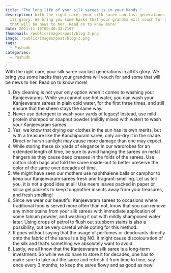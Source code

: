 ```yaml
---
title: "The long life of your silk sarees is in your hands "
description: With the right care, your silk saree can last generations in all
  its glory. We bring you some hacks that your grandma will vouch for and some
  that will be news to her. Read on to know more!
date: 2021-11-16T09:40:32.719Z
thumbnail: /public/images/post/blog-3.png
image: /public/images/post/blog-3.png
tags:
  - Pashudh
categories:
  - Pashudh
---
```

With the right care, your silk saree can last generations in all its glory. We bring you some hacks that your grandma will vouch for and some that will be news to her. Read on to know more!
1.	Dry cleaning is not your only option when it comes to washing your Kanjeevarams. While you cannot use hot water, you can wash your Kanjeevaram sarees in plain cold water, for the first three times, and still ensure that the sheen stays the same way. 
2.	Never use detergent to wash your yards of legacy! Instead, use mild protein shampoo or soapnut powder (mildly mixed with water) to wash your Kanjeevaram sarees. 
3.	Yes, we know that drying our clothes in the sun has its own merits, but with a treasure like the Kanchipuram saree, only air-dry it in the shade. Direct or harsh sunlight may cause more damage than one may expect.
4.	While storing these six yards of elegance in our wardrobes for an extended length of time, be sure to avoid hanging the sarees on metal hangers as they cause deep creases in the folds of the sarees. Use cotton cloth bags and fold the saree inside-out to better preserve the color of the saree over decades of time. 
5.	We might have seen our mothers use naphthalene balls or camphor to keep our Kanjeevaram sarees fresh and fragrant-smelling. Let us tell you, it is not a good idea at all! Use neem leaves packed in paper or silica gel packets to keep fungi/other insects away from your treasures, and fresh smelling!
6.	Since we wear our beautiful Kanjeevaram sarees to occasions where traditional food is served more often than not, know that you can remove any minor stains from your silk sarees with immediate application of some talcum powder, and washing it out with mildly shampooed water later. Using drops of petrol to flush out stubborn stains is also a possibility, but be very careful while opting for this method.
7.	It goes without saying that the usage of perfumes or deodorants directly onto the fabric of the saree is a big NO. It might cause discolouration of the silk and that’s something we absolutely want to avoid. 
8.	Lastly, we all know that the Kanjeevaram silk saree is a long-term investment. So while we do have to store it for decades, one has to make sure to take out the saree and refresh it from time to time, say once every 3 months, to keep the saree flowy and as good as new! 
